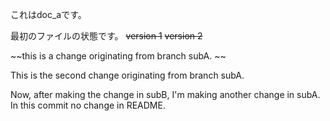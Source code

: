 これはdoc_aです。

最初のファイルの状態です。
~~version 1~~
~~version 2~~ 

~~this is a change originating from branch subA. ~~

This is the second change originating from branch subA.

Now, after making the change in subB, I'm making another change in subA.
In this commit no change in README.